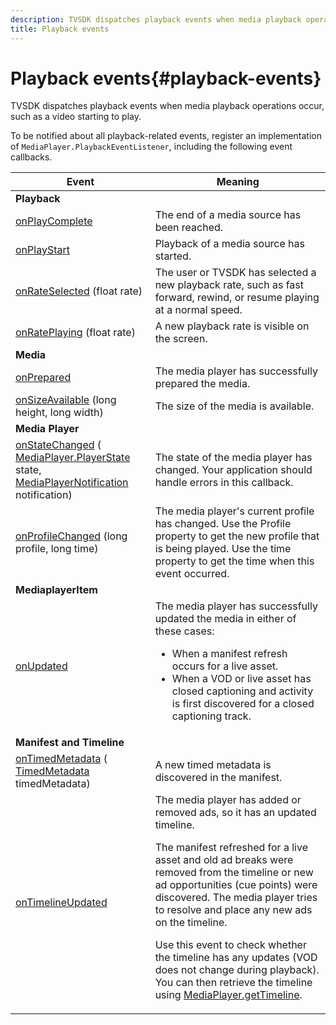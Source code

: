 ```yaml
---
description: TVSDK dispatches playback events when media playback operations occur, such as a video starting to play.
title: Playback events
---
```


# Playback events{#playback-events}

TVSDK dispatches playback events when media playback operations occur, such as a video starting to play.

To be notified about all playback-related events, register an implementation of `MediaPlayer.PlaybackEventListener`, including the following event callbacks. 

<table frame="all" colsep="1" rowsep="1"> 
 <thead> 
  <tr rowsep="1"> 
   <th colname="1" class="entry"> Event </th> 
   <th colname="2" class="entry"> Meaning </th> 
  </tr> 
 </thead>
 <tbody> 
  <tr rowsep="1"> 
   <td colname="col1"><b>Playback</b> </td> 
   <td colname="col2"> </td> 
  </tr> 
  <tr rowsep="1"> 
   <td colname="1"> <a href="https://help.adobe.com/en_US/primetime/api/psdk/javadoc_1.4/com/adobe/mediacore/MediaPlayer.PlaybackEventListener.html#onPlayComplete%28%29" format="html" scope="external"> onPlayComplete</a> </td> 
   <td colname="2"> The end of a media source has been reached. </td> 
  </tr> 
  <tr rowsep="1"> 
   <td colname="1"> <a href="https://help.adobe.com/en_US/primetime/api/psdk/javadoc_1.4/com/adobe/mediacore/MediaPlayer.PlaybackEventListener.html#onPlayStart%28%29" format="html" scope="external"> onPlayStart</a> </td> 
   <td colname="2"> Playback of a media source has started. </td> 
  </tr> 
  <tr rowsep="1"> 
   <td colname="1"> <a href="https://help.adobe.com/en_US/primetime/api/psdk/javadoc_1.4/com/adobe/mediacore/MediaPlayer.PlaybackEventListener.html#onRateSelected%28float%29" format="html" scope="external"> onRateSelected</a> (float rate) </td> 
   <td colname="2"> The user or TVSDK has selected a new playback rate, such as fast forward, rewind, or resume playing at a normal speed. </td> 
  </tr> 
  <tr rowsep="1"> 
   <td colname="1"><a href="https://help.adobe.com/en_US/primetime/api/psdk/javadoc_1.4/com/adobe/mediacore/MediaPlayer.PlaybackEventListener.html#onRatePlaying%28float%29" format="html" scope="external"> onRatePlaying</a> (float rate) </td> 
   <td colname="2"> A new playback rate is visible on the screen. </td> 
  </tr> 
  <tr rowsep="1"> 
   <td colname="col1"><b>Media</b> </td> 
   <td colname="col2"> </td> 
  </tr> 
  <tr rowsep="1"> 
   <td colname="1"> <a href="https://help.adobe.com/en_US/primetime/api/psdk/javadoc_1.4/com/adobe/mediacore/MediaPlayer.PlaybackEventListener.html#onPrepared%28%29" format="html" scope="external"> onPrepared</a> </td> 
   <td colname="2"> The media player has successfully prepared the media. </td> 
  </tr> 
  <tr rowsep="1"> 
   <td colname="1"> <a href="https://help.adobe.com/en_US/primetime/api/psdk/javadoc_1.4/com/adobe/mediacore/MediaPlayer.PlaybackEventListener.html#onSizeAvailable%28long,%20long%29" format="html" scope="external"> onSizeAvailable</a> (long height, long width) </td> 
   <td colname="2"> The size of the media is available. </td> 
  </tr> 
  <tr rowsep="1"> 
   <td colname="col1"><b>Media Player</b> </td> 
   <td colname="col2"> </td> 
  </tr> 
  <tr rowsep="1"> 
   <td colname="1"><a href="https://help.adobe.com/en_US/primetime/api/psdk/javadoc_1.4/com/adobe/mediacore/MediaPlayer.PlaybackEventListener.html#onStateChanged%28com.adobe.mediacore.MediaPlayer.PlayerState,com.adobe.mediacore.MediaPlayerNotification%29" format="html" scope="external"> onStateChanged</a> (<a href="https://help.adobe.com/en_US/primetime/api/psdk/javadoc_1.4/com/adobe/mediacore/MediaPlayer.PlayerState.html" format="html" scope="external"> MediaPlayer.PlayerState</a> state, <a href="https://help.adobe.com/en_US/primetime/api/psdk/javadoc_1.4/com/adobe/mediacore/MediaPlayerNotification.html" format="html" scope="external"> MediaPlayerNotification</a> notification) </td> 
   <td colname="2"> The state of the media player has changed. Your application should handle errors in this callback. </td> 
  </tr> 
  <tr rowsep="1"> 
   <td colname="1"> <a href="https://help.adobe.com/en_US/primetime/api/psdk/javadoc_1.4/com/adobe/mediacore/MediaPlayer.PlaybackEventListener.html#onProfileChanged%28long,%20long%29" format="html" scope="external"> onProfileChanged</a> (long profile, long time) </td> 
   <td colname="2"> The media player's current profile has changed. Use the <span class="codeph"> Profile</span> property to get the new profile that is being played. Use the <span class="codeph"> time</span> property to get the time when this event occurred. </td> 
  </tr> 
  <tr rowsep="1"> 
   <td colname="col1"><b>MediaplayerItem</b> </td> 
   <td colname="col2"> </td> 
  </tr> 
  <tr rowsep="1"> 
   <td colname="1"><a href="https://help.adobe.com/en_US/primetime/api/psdk/javadoc_1.4/com/adobe/mediacore/MediaPlayer.PlaybackEventListener.html#onUpdated%28%29" format="html" scope="external"> onUpdated</a> </td> 
   <td colname="2">The media player has successfully updated the media in either of these cases: 
    <ul> 
     <li>When a manifest refresh occurs for a live asset.</li> 
     <li>When a VOD or live asset has closed captioning and activity is first discovered for a closed captioning track. </li> 
    </ul> </td> 
  </tr> 
  <tr rowsep="1"> 
   <td colname="col1"><b>Manifest and Timeline</b></td> 
   <td colname="col2"> </td> 
  </tr> 
  <tr rowsep="1"> 
   <td colname="1"> <a href="https://help.adobe.com/en_US/primetime/api/psdk/javadoc_1.4/com/adobe/mediacore/MediaPlayer.PlaybackEventListener.html#onTimedMetadata%28com.adobe.mediacore.metadata.TimedMetadata%29" format="html" scope="external"> onTimedMetadata</a> (<a href="https://help.adobe.com/en_US/primetime/api/psdk/javadoc_1.4/com/adobe/mediacore/metadata/TimedMetadata.html" format="html" scope="external"> TimedMetadata</a> timedMetadata) </td> 
   <td colname="2"> A new timed metadata is discovered in the manifest. </td> 
  </tr> 
  <tr rowsep="0"> 
   <td colname="1"><a href="https://help.adobe.com/en_US/primetime/api/psdk/javadoc_1.4/com/adobe/mediacore/MediaPlayer.PlaybackEventListener.html#onTimelineUpdated%28%29" format="html" scope="external"> onTimelineUpdated</a> </td> 
   <td colname="2">The media player has added or removed ads, so it has an updated timeline. <p>The manifest refreshed for a live asset and old ad breaks were removed from the timeline or new ad opportunities (cue points) were discovered. The media player tries to resolve and place any new ads on the timeline. </p><p> Use this event to check whether the timeline has any updates (VOD does not change during playback). You can then retrieve the timeline using <a href="https://help.adobe.com/en_US/primetime/api/psdk/javadoc_1.4/com/adobe/mediacore/MediaPlayer.html#getTimeline%28%29" format="html" scope="external"> MediaPlayer.getTimeline</a>. </p> </td> 
  </tr> 
 </tbody> 
</table>
